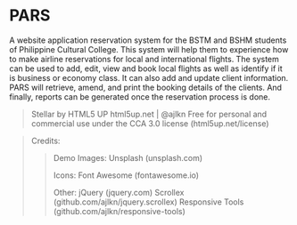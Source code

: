 # PARS

A website application reservation system for the BSTM and BSHM students of Philippine Cultural College. This system will help them to experience how to make airline reservations for local and international flights. The system can be used to add, edit, view and book local flights as well as identify if it is business or economy class. It can also add and update client information. PARS will retrieve, amend, and print the booking details of the clients. And finally, reports can be generated once the reservation process is done.



> Stellar by HTML5 UP
> html5up.net | @ajlkn
> Free for personal and commercial use under the CCA 3.0 license (html5up.net/license)

>Credits:
>>
>>	Demo Images:
>>		Unsplash (unsplash.com)
>>
>>	Icons:
>>		Font Awesome (fontawesome.io)
>>
>>	Other:
>>		jQuery (jquery.com)
>>		Scrollex (github.com/ajlkn/jquery.scrollex)
>>		Responsive Tools (github.com/ajlkn/responsive-tools)